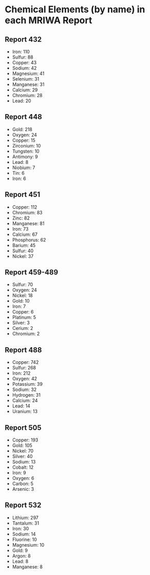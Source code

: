 # Chemical Elements (by name) in each MRIWA Report

## Report 432

  - Iron: 110
  - Sulfur: 88
  - Copper: 43
  - Sodium: 42
  - Magnesium: 41
  - Selenium: 31
  - Manganese: 31
  - Calcium: 29
  - Chromium: 28
  - Lead: 20

## Report 448

  - Gold: 218
  - Oxygen: 24
  - Copper: 15
  - Zirconium: 10
  - Tungsten: 10
  - Antimony: 9
  - Lead: 8
  - Niobium: 7
  - Tin: 6
  - Iron: 6

## Report 451

  - Copper: 112
  - Chromium: 83
  - Zinc: 82
  - Manganese: 81
  - Iron: 73
  - Calcium: 67
  - Phosphorus: 62
  - Barium: 45
  - Sulfur: 40
  - Nickel: 37

## Report 459-489

  - Sulfur: 70
  - Oxygen: 24
  - Nickel: 18
  - Gold: 10
  - Iron: 7
  - Copper: 6
  - Platinum: 5
  - Silver: 3
  - Cerium: 2
  - Chromium: 2

## Report 488
  - Copper: 742
  - Sulfur: 268
  - Iron: 212
  - Oxygen: 42
  - Potassium: 39
  - Sodium: 32
  - Hydrogen: 31
  - Calcium: 24
  - Lead: 14
  - Uranium: 13

## Report 505

  - Copper: 193
  - Gold: 105
  - Nickel: 70
  - Silver: 40
  - Sodium: 13
  - Cobalt: 12
  - Iron: 9
  - Oxygen: 6
  - Carbon: 5
  - Arsenic: 3

## Report 532

  - Lithium: 297
  - Tantalum: 31
  - Iron: 30
  - Sodium: 14
  - Fluorine: 10
  - Magnesium: 10
  - Gold: 9
  - Argon: 8
  - Lead: 8
  - Manganese: 8

